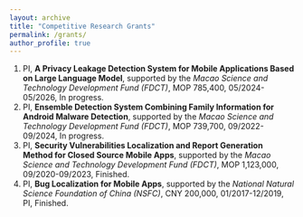 ```yaml
---
layout: archive
title: "Competitive Research Grants"
permalink: /grants/
author_profile: true
---
```


<meta name="format-detection" content="telephone=no"/>


1. PI, **A Privacy Leakage Detection System for Mobile Applications Based on Large Language Model**,
   supported by the *Macao Science and Technology Development Fund (FDCT)*, MOP 785,400, 05/2024-05/2026, In progress.
2. PI, **Ensemble Detection System Combining Family Information for Android Malware Detection**,
   supported by the *Macao Science and Technology Development Fund (FDCT)*, MOP 739,700, 09/2022-09/2024, In progress.
3. PI, **Security Vulnerabilities Localization and Report Generation Method for Closed Source Mobile Apps**,
   supported by the *Macao Science and Technology Development Fund (FDCT)*, MOP 1,123,000, 09/2020-09/2023, Finished.
4. PI, **Bug Localization for Mobile Apps**,
   supported by the *National Natural Science Foundation of China (NSFC)*, CNY 200,000, 01/2017-12/2019, PI, Finished.
   
